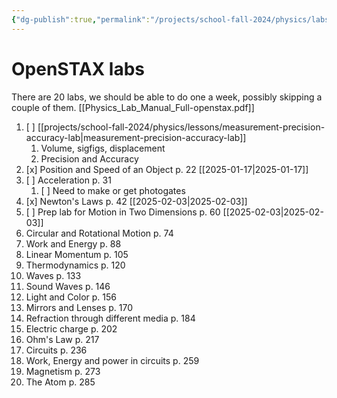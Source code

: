 ```yaml
---
{"dg-publish":true,"permalink":"/projects/school-fall-2024/physics/labs-sequence/"}
---
```



# OpenSTAX labs

There are 20 labs, we should be able to do one a week, possibly skipping a couple of them.
[[Physics_Lab_Manual_Full-openstax.pdf]]

1. [ ] [[projects/school-fall-2024/physics/lessons/measurement-precision-accuracy-lab\|measurement-precision-accuracy-lab]]
    1. Volume, sigfigs, displacement
    2. Precision and Accuracy
2. [x] Position and Speed of an Object p. 22 [[2025-01-17\|2025-01-17]]
3. [ ] Acceleration p. 31 
    1. [ ] Need to make or get photogates 
4. [x] Newton's Laws p. 42 [[2025-02-03\|2025-02-03]]
5. [ ] Prep lab for Motion in Two Dimensions p. 60 [[2025-02-03\|2025-02-03]]
6. Circular and Rotational Motion p. 74
7. Work and Energy p. 88
8. Linear Momentum p. 105
9. Thermodynamics p. 120
10. Waves p. 133
11. Sound Waves p. 146
12. Light and Color p. 156
13. Mirrors and Lenses p. 170
14. Refraction through different media p. 184
15. Electric charge p. 202
16. Ohm's Law p. 217
17. Circuits p. 236
18. Work, Energy and power in circuits p. 259
19. Magnetism p. 273
20. The Atom p. 285